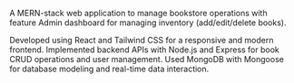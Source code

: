 A MERN-stack web application to manage bookstore operations with feature Admin dashboard for managing inventory (add/edit/delete books).

Developed using React and Tailwind CSS for a responsive and modern frontend.
Implemented backend APIs with Node.js and Express for book CRUD operations and user management.
Used MongoDB with Mongoose for database modeling and real-time data interaction.

